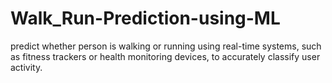 # Walk_Run-Prediction-using-ML
predict whether person is walking or running using  real-time systems, such as fitness trackers or health monitoring devices, to accurately classify user activity.
